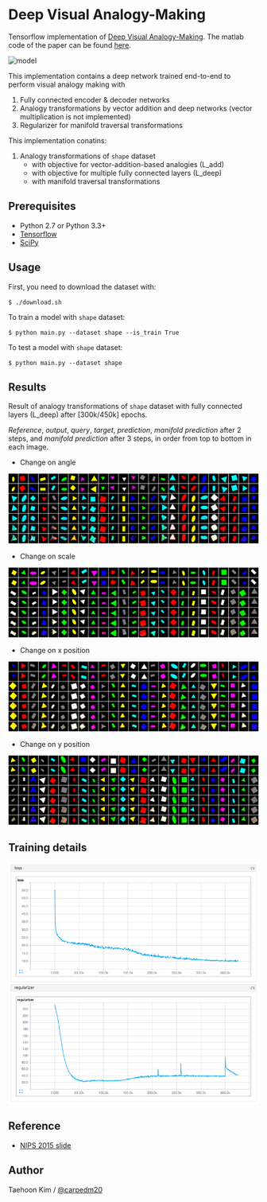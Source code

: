 Deep Visual Analogy-Making
==========================

Tensorflow implementation of [Deep Visual Analogy-Making](http://www-personal.umich.edu/~reedscot/nips2015.pdf). The matlab code of the paper can be found [here](http://www-personal.umich.edu/~reedscot/files/nips2015-analogy.tar.gz).

![model](https://github.com/carpedm20/visual-analogy-tensorflow/raw/83893d866557239a890053b55cb7105ebf54045e/assets/model.png)

This implementation contains a deep network trained end-to-end to perform visual analogy making with

1. Fully connected encoder & decoder networks
2. Analogy transformations by vector addition and deep networks (vector multiplication is not implemented)
3. Regularizer for manifold traversal transformations

This implementation conatins:

1. Analogy transformations of `shape` dataset
    - with objective for vector-addition-based analogies (L_add)
    - with objective for multiple fully connected layers (L_deep)
    - with manifold traversal transformations


Prerequisites
-------------

- Python 2.7 or Python 3.3+
- [Tensorflow](https://www.tensorflow.org/)
- [SciPy](http://www.scipy.org/)


Usage
-----

First, you need to download the dataset with:

    $ ./download.sh

To train a model with `shape` dataset:

    $ python main.py --dataset shape --is_train True

To test a model with `shape` dataset:

    $ python main.py --dataset shape 


Results
-------

Result of analogy transformations of `shape` dataset with fully connected layers (L_deep) after [300k/450k] epochs.

*Reference*, *output*, *query*, *target*, *prediction*, *manifold prediction* after 2 steps, and *manifold prediction* after 3 steps, in order from top to bottom in each image.

- Change on angle

![training in progress](./assets/rotate_160214.png)

- Change on scale

![training in progress](./assets/scale_160214.png)

- Change on x position

![training in progress](./assets/xpos_160214.png)

- Change on y position

![training in progress](./assets/ypos_160214.png)



Training details
----------------

![training in progress](./assets/loss_160214.png)



Reference
---------

- [NIPS 2015 slide](http://www-personal.umich.edu/~reedscot/files/nips2015-analogy-slides.pptx)


Author
------

Taehoon Kim / [@carpedm20](http://carpedm20.github.io/)
